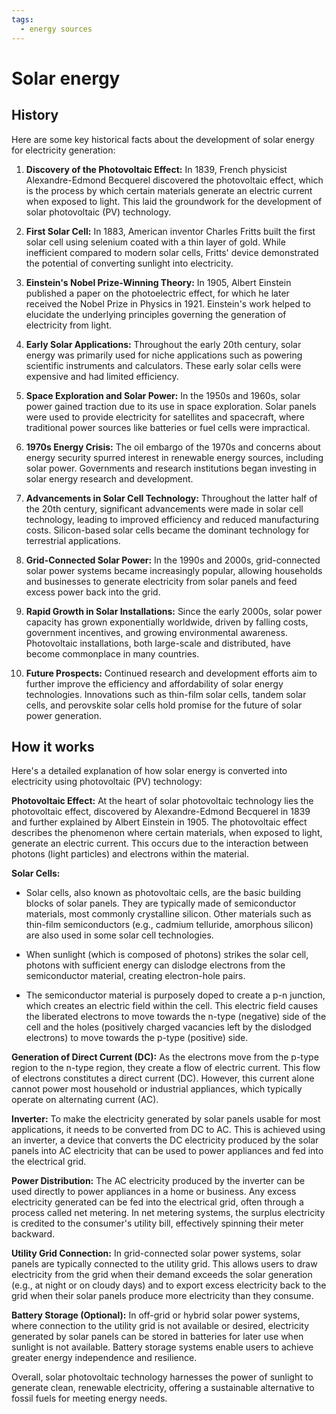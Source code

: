 ```yaml
---
tags:
  - energy sources
---
```


# Solar energy

## History

Here are some key historical facts about the development of solar energy for electricity generation:

1. **Discovery of the Photovoltaic Effect:** In 1839, French physicist Alexandre-Edmond Becquerel discovered the photovoltaic effect, which is the process by which certain materials generate an electric current when exposed to light. This laid the groundwork for the development of solar photovoltaic (PV) technology.

2. **First Solar Cell:** In 1883, American inventor Charles Fritts built the first solar cell using selenium coated with a thin layer of gold. While inefficient compared to modern solar cells, Fritts' device demonstrated the potential of converting sunlight into electricity.

3. **Einstein's Nobel Prize-Winning Theory:** In 1905, Albert Einstein published a paper on the photoelectric effect, for which he later received the Nobel Prize in Physics in 1921. Einstein's work helped to elucidate the underlying principles governing the generation of electricity from light.

4. **Early Solar Applications:** Throughout the early 20th century, solar energy was primarily used for niche applications such as powering scientific instruments and calculators. These early solar cells were expensive and had limited efficiency.

5. **Space Exploration and Solar Power:** In the 1950s and 1960s, solar power gained traction due to its use in space exploration. Solar panels were used to provide electricity for satellites and spacecraft, where traditional power sources like batteries or fuel cells were impractical.

6. **1970s Energy Crisis:** The oil embargo of the 1970s and concerns about energy security spurred interest in renewable energy sources, including solar power. Governments and research institutions began investing in solar energy research and development.

7. **Advancements in Solar Cell Technology:** Throughout the latter half of the 20th century, significant advancements were made in solar cell technology, leading to improved efficiency and reduced manufacturing costs. Silicon-based solar cells became the dominant technology for terrestrial applications.

8. **Grid-Connected Solar Power:** In the 1990s and 2000s, grid-connected solar power systems became increasingly popular, allowing households and businesses to generate electricity from solar panels and feed excess power back into the grid.

9. **Rapid Growth in Solar Installations:** Since the early 2000s, solar power capacity has grown exponentially worldwide, driven by falling costs, government incentives, and growing environmental awareness. Photovoltaic installations, both large-scale and distributed, have become commonplace in many countries.

10. **Future Prospects:** Continued research and development efforts aim to further improve the efficiency and affordability of solar energy technologies. Innovations such as thin-film solar cells, tandem solar cells, and perovskite solar cells hold promise for the future of solar power generation.

## How it works

Here's a detailed explanation of how solar energy is converted into electricity using photovoltaic (PV) technology:

**Photovoltaic Effect:** At the heart of solar photovoltaic technology lies the photovoltaic effect, discovered by Alexandre-Edmond Becquerel in 1839 and further explained by Albert Einstein in 1905. The photovoltaic effect describes the phenomenon where certain materials, when exposed to light, generate an electric current. This occurs due to the interaction between photons (light particles) and electrons within the material.

**Solar Cells:**

   - Solar cells, also known as photovoltaic cells, are the basic building blocks of solar panels. They are typically made of semiconductor materials, most commonly crystalline silicon. Other materials such as thin-film semiconductors (e.g., cadmium telluride, amorphous silicon) are also used in some solar cell technologies.

   - When sunlight (which is composed of photons) strikes the solar cell, photons with sufficient energy can dislodge electrons from the semiconductor material, creating electron-hole pairs.

   - The semiconductor material is purposely doped to create a p-n junction, which creates an electric field within the cell. This electric field causes the liberated electrons to move towards the n-type (negative) side of the cell and the holes (positively charged vacancies left by the dislodged electrons) to move towards the p-type (positive) side.

**Generation of Direct Current (DC):** As the electrons move from the p-type region to the n-type region, they create a flow of electric current. This flow of electrons constitutes a direct current (DC). However, this current alone cannot power most household or industrial appliances, which typically operate on alternating current (AC).

**Inverter:** To make the electricity generated by solar panels usable for most applications, it needs to be converted from DC to AC. This is achieved using an inverter, a device that converts the DC electricity produced by the solar panels into AC electricity that can be used to power appliances and fed into the electrical grid.

**Power Distribution:** The AC electricity produced by the inverter can be used directly to power appliances in a home or business. Any excess electricity generated can be fed into the electrical grid, often through a process called net metering. In net metering systems, the surplus electricity is credited to the consumer's utility bill, effectively spinning their meter backward.

**Utility Grid Connection:** In grid-connected solar power systems, solar panels are typically connected to the utility grid. This allows users to draw electricity from the grid when their demand exceeds the solar generation (e.g., at night or on cloudy days) and to export excess electricity back to the grid when their solar panels produce more electricity than they consume.

**Battery Storage (Optional):** In off-grid or hybrid solar power systems, where connection to the utility grid is not available or desired, electricity generated by solar panels can be stored in batteries for later use when sunlight is not available. Battery storage systems enable users to achieve greater energy independence and resilience.

Overall, solar photovoltaic technology harnesses the power of sunlight to generate clean, renewable electricity, offering a sustainable alternative to fossil fuels for meeting energy needs.
